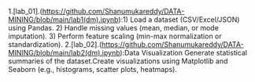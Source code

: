 1.[lab_01].(https://github.com/Shanumukareddy/DATA-MINING/blob/main/lab1(dm).ipynb):1) Load a dataset (CSV/Excel/JSON) using Pandas.
         2) Handle missing values (mean, median, or mode imputation).
         3) Perform feature scaling (min-max normalization or standardization).
2.[lab_02].(https://github.com/Shanumukareddy/DATA-MINING/blob/main/lab2(dm).ipynb):Data Visualization Generate statistical summaries of the dataset.Create visualizations using Matplotlib and Seaborn (e.g., histograms, scatter plots, heatmaps).
